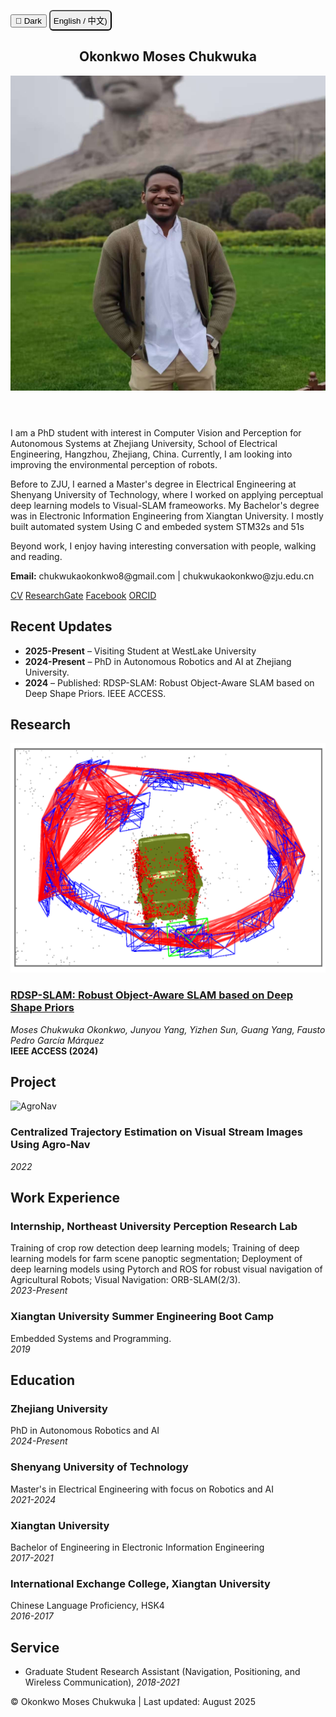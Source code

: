 <!-- ---
layout: default
title: Okonkwo Moses Chukwuka
description: Moses Chukwuka's website
---  -->


<link href="https://fonts.googleapis.com/css2?family=Roboto:wght@300;400;700&display=swap" rel="stylesheet">
<link href="/static/css/styles.css" rel="stylesheet">

<button class="theme-toggle" onclick="toggleTheme()" id="themeToggle">🌙 Dark</button>
<button style='padding: 5px 5px; border-radius: 6px;' onclick="toggleLanguage()">English / 中文)</button>

<div class="container" id="en">
<header class="header">
<h2>Okonkwo Moses Chukwuka</h2>
<img src="/static/MosesChuka-img2.jpg" alt="Okonkwo Moses Chukwuka" class="profile-img"/>
</header>

<section class="about">
<p>I am a PhD student with interest in Computer Vision and Perception for Autonomous Systems at Zhejiang University, School of Electrical Engineering, Hangzhou, Zhejiang, China. Currently, I am looking into improving the environmental perception of robots.</p>
<p>Before to ZJU, I earned a Master's degree in Electrical Engineering at Shenyang University of Technology, where I worked on applying perceptual deep learning models to Visual-SLAM frameoworks. My Bachelor's degree was in Electronic Information Engineering from Xiangtan University. I mostly built automated system Using C and embeded system STM32s and 51s</p>
<p>Beyond work, I enjoy having interesting conversation with people, walking and reading.</p>

<p><strong>Email:</strong> chukwukaokonkwo8@gmail.com | chukwukaokonkwo@zju.edu.cn</p>
<div style='align-items: center; display:block;' class="links">
    <a href="/static/Okonkwo%20Moses%20Chukwuka%20ZJU-CV.pdf">CV</a> 
    <a href="https://www.researchgate.net/profile/Moses-Okonkwo">ResearchGate</a> 
    <a href="https://www.facebook.com/Chukwuka.0konkwo1">Facebook</a>
    <a href="https://orcid.org/0000-0001-5842-6475"> ORCID</a>
</div>

</section>



<section class="updates">
<h2>Recent Updates</h2>
<ul>
<li><strong>2025-Present</strong> – Visiting Student at WestLake University</li>
<li><strong>2024-Present</strong> – PhD in Autonomous Robotics and AI at Zhejiang University.</li>
<li><strong>2024</strong> – Published: RDSP-SLAM: Robust Object-Aware SLAM based on Deep Shape Priors. IEEE ACCESS.</li>
</ul>
</section>



<section class="research">
  <h2>Research</h2>

  <div class="research-item">
  <img src="/static/RDSP-SLAM.png" alt="RDSP-SLAM" class="research-img">
  <div class="research-content">
  <h3><a href="http://dx.doi.org/10.1109/ACCESS.2024.3368859">RDSP-SLAM: Robust Object-Aware SLAM based on Deep Shape Priors</a></h3>
  <p><em>Moses Chukwuka Okonkwo, Junyou Yang, Yizhen Sun, Guang Yang, Fausto Pedro García Márquez</em><br><strong>IEEE ACCESS (2024)</strong></p>
  </div>
  </div>
</section>

<section class="projects">
  <h2>Project</h2>
  <div class="research-item">
  <img src="/static/AgroNav.gif" alt="AgroNav" class="research-img">
  <div class="research-content">
  <h3>Centralized Trajectory Estimation on Visual Stream Images Using Agro-Nav</h3>
  <p><em>2022</em></p>
  </div>
  </div>
</section>

<section class="work-experience">
<h2>Work Experience</h2>
<div class="work-item">
<div class="work-content">
<h3>Internship, Northeast University Perception Research Lab</h3>
<p>Training of crop row detection deep learning models; Training of deep learning models for farm scene panoptic segmentation; Deployment of deep learning models using Pytorch and ROS for robust visual navigation of Agricultural Robots; Visual Navigation: ORB-SLAM(2/3).<br><em>2023-Present</em></p>
</div>
</div>
<div class="work-item">
<div class="work-content">
<h3>Xiangtan University Summer Engineering Boot Camp</h3>
<p>Embedded Systems and Programming.<br><em>2019</em></p>
</div>
</div>
</section>

<section class="education">
<h2>Education</h2>
<div class="education-item">
<div class="education-content">
<h3>Zhejiang University</h3>
<p>PhD in Autonomous Robotics and AI<br><em>2024-Present</em></p>
</div>
</div>
<div class="education-item">
<div class="education-content">
<h3>Shenyang University of Technology</h3>
<p>Master's in Electrical Engineering with focus on Robotics and AI<br><em>2021-2024</em></p>
</div>
</div>
<div class="education-item">
<div class="education-content">
<h3>Xiangtan University</h3>
<p>Bachelor of Engineering in Electronic Information Engineering<br><em>2017-2021</em></p>
</div>
</div>
<div class="education-item">
<div class="education-content">
<h3>International Exchange College, Xiangtan University</h3>
<p>Chinese Language Proficiency, HSK4<br><em>2016-2017</em></p>
</div>
</div>
</section>

<section class="teaching-service">
<h2>Service</h2>
<ul>
<li>Graduate Student Research Assistant (Navigation, Positioning, and Wireless Communication), <em>2018-2021</em></li>
</ul>
</section>

<footer>© Okonkwo Moses Chukwuka | Last updated: August 2025</footer>
</div>

<div class="container" id="zh" style="display:none">
<header class="header">
<h1>Okonkwo Moses Chukwuka</h1>
<img src="/static/MosesChuka-img.HEIC" alt="Okonkwo Moses Chukwuka" class="profile-img"/>
</header>

<section class="about">
<p>我是浙江大学（世界大学排名第47位）自主机器人与人工智能博士生，中国浙江杭州。</p>
<p>在浙大之前，我从沈阳工业大学获得电气工程硕士学位，重点关注机器人和人工智能，从湘潭大学获得电子信息工程学士学位。</p>
<p>工作之外，我喜欢摄影和视频制作，打篮球，以及阅读。</p>

<div class="links">
<a href="/static/Okonkwo%20Moses%20Chukwuka%20ZJU-CV.pdf">简历</a> |
<a href="https://www.researchgate.net/profile/Moses-Okonkwo">ResearchGate</a> |
<a href="https://www.facebook.com/ChukwukaOkonkwo">Facebook</a>
</div>
</section>

<section class="contact">
<h2>联系方式</h2>
<p><strong>电子邮件:</strong> chukwukaokonkwo8@gmail.com</p>
<p><strong>电话:</strong> 0086-151-972-70-103; 0086-177-435-075-22</p>
<div class="links">
<a href="https://www.facebook.com/ChukwukaOkonkwo">Facebook</a> |
<a href="https://www.researchgate.net/profile/Moses-Okonkwo">ResearchGate</a>
</div>
</section>

<section class="updates">
<h2>最近更新</h2>
<ul>
<li><strong>2024-至今</strong> – 浙江大学自主机器人与人工智能博士。</li>
<li><strong>2024</strong> – 论文审稿中：提升稳定性和安全性：叉车轨迹的新型多约束模型预测控制方法。IET Cyber-Systems and Robotics。</li>
<li><strong>2024</strong> – 发表：RDSP-SLAM：基于深度形状先验的鲁棒物体感知SLAM。IEEE ACCESS。</li>
<li><strong>2023-至今</strong> – 东北大学感知研究实验室实习。</li>
<li><strong>2022</strong> – 发表：轮式助行机器人安全合规非接触交互方法。Computational Intelligence and Neuroscience Journals。</li>
</ul>
</section>

<section class="research">
<h2>研究</h2>
<div class="research-item">
<div class="research-content">
<h3>提升稳定性和安全性：叉车轨迹的新型多约束模型预测控制方法</h3>
<p><em>Yizhen Sun, Junyou Yang, Donghui Zhao, Moses Chukwuka Okonkwo, Jianmin Zhang, Shuoyu Wang, Yang Liu</em><br><strong>IET Cyber-Systems and Robotics (审稿中, 2024)</strong></p>
</div>
</div>
<div class="research-item">
<div class="research-content">
<h3>RDSP-SLAM：基于深度形状先验的鲁棒物体感知SLAM</h3>
<p><em>Moses Chukwuka Okonkwo, Junyou Yang, Yizhen Sun, Guang Yang, Fausto Pedro García Márquez</em><br><strong>IEEE ACCESS (2024)</strong><br><a href="http://dx.doi.org/10.1109/ACCESS.2024.3368859">链接</a></p>
</div>
</div>
<div class="research-item">
<div class="research-content">
<h3>轮式助行机器人安全合规非接触交互方法</h3>
<p><em>Donghui Zhao, Wei Wang, Moses Chukwuka Okonkwo, Zihao Yang, Junyou Yang, Houde Liu</em><br><strong>Computational Intelligence and Neuroscience Journals (2022)</strong><br><a href="http://dx.doi.org/10.1155/2022/3033920">链接</a></p>
</div>
</div>
<div class="research-item">
<div class="research-content">
<h3>基于到达时间测量的异步源定位新型方法</h3>
<p><em>Huijie Zhu, Sheng Liu, Wei Xu, Zhiqiang Yao, Moses Chukwuka Okonkwo, Zheng Peng</em><br><strong>International Journal of Distributed Sensor Networks (2020)</strong><br><a href="http://dx.doi.org/10.1177/15501477211053706">链接</a></p>
</div>
</div>
<div class="research-item">
<div class="research-content">
<h3>移动通信信号位置源选择方法研究</h3>
<p><em>Huijie Zhu, Wei Xu, Yalou Sang, Zhiqiang Yao, Limei Liu, Moses Chukwuka Okonkwo</em><br><strong>IEEE/ICACT2021 (2020)</strong></p>
</div>
</div>
</section>

<section class="projects">
<h2>项目</h2>
<div class="project-item">
<h3>基于深度形状先验的视觉物体SLAM鲁棒关键帧分割 (ORBSLAM2, DeepSDF, YOLOv8/RTM-Det)</h3>
<p><em>2023, 硕士项目 (进行中)</em></p>
</div>
<div class="project-item">
<h3>基于神经网络的室内物体实时识别 (Yolov5)</h3>
<p><em>2022</em></p>
</div>
<div class="project-item">
<h3>基于STM32的PID控制电机移动车</h3>
<p><em>2021, 本科项目</em></p>
</div>
<div class="project-item">
<h3>伺服电机PID速度控制</h3>
<p><em>2021</em></p>
</div>
<div class="project-item">
<h3>使用STM32嵌入式系统显示IMU和GPS传感器数据</h3>
<p><em>2020</em></p>
</div>
<div class="project-item">
<h3>聋人声音检测阅读眼镜</h3>
<p><em>2020, 团队</em></p>
</div>
<div class="project-item">
<h3>基于时间的步进电机控制用于穿衣机器人</h3>
<p><em>2020</em></p>
</div>
<div class="project-item">
<h3>基于光敏电阻的51 McU线跟踪移动车</h3>
<p><em>2019</em></p>
</div>
<div class="project-item">
<h3>使用8051 McU的振荡器时钟和闹钟</h3>
<p><em>2019</em></p>
</div>
</section>

<section class="work-experience">
<h2>工作经验</h2>
<div class="work-item">
<div class="work-content">
<h3>东北大学感知研究实验室实习</h3>
<p>作物行检测深度学习模型训练；农场场景全景分割深度学习模型训练；使用Pytorch和ROS部署深度学习模型用于农业机器人的鲁棒视觉导航；视觉导航：ORB-SLAM(2/3)。<br><em>2023-至今</em></p>
</div>
</div>
<div class="work-item">
<div class="work-content">
<h3>湘潭大学夏季工程训练营</h3>
<p>嵌入式系统和编程。<br><em>2019</em></p>
</div>
</div>
<div class="work-item">
<div class="work-content">
<h3>湘潭神舟特种电缆有限公司</h3>
<p>湖南省湘潭市，中国。<br><em>2018</em></p>
</div>
</div>
</section>

<section class="education">
<h2>教育背景</h2>
<div class="education-item">
<div class="education-content">
<h3>浙江大学</h3>
<p>自主机器人与人工智能博士<br><em>2024-至今</em></p>
</div>
</div>
<div class="education-item">
<div class="education-content">
<h3>沈阳工业大学</h3>
<p>电气工程硕士，重点机器人和人工智能<br><em>2021-2024</em></p>
</div>
</div>
<div class="education-item">
<div class="education-content">
<h3>湘潭大学</h3>
<p>电子信息工程学士<br><em>2017-2021</em></p>
</div>
</div>
<div class="education-item">
<div class="education-content">
<h3>湘潭大学国际交流学院</h3>
<p>汉语水平考试HSK4<br><em>2016-2017</em></p>
</div>
</div>
</section>

<section class="teaching-service">
<h2>服务</h2>
<ul>
<li>成员，Texas Instrument Research and Development Lab, <em>2018-2021</em></li>
<li>研究生研究助理（导航、定位和无线通信）, <em>2018-2021</em></li>
</ul>
</section>

<footer>© Okonkwo Moses Chukwuka | 最后更新: 2025年8月</footer>
</div>

<script>
let lang = 'en';

// Theme toggle functionality
function toggleTheme() {
  const body = document.body;
  const themeToggle = document.getElementById('themeToggle');
  
  if (body.classList.contains('light-mode')) {
    body.classList.remove('light-mode');
    themeToggle.textContent = '🌙';
    themeToggle.classList.remove('light');
    localStorage.setItem('theme', 'dark');
  } else {
    body.classList.add('light-mode');
    themeToggle.textContent = '☀️';
    themeToggle.classList.add('light');
    localStorage.setItem('theme', 'light');
  }
}

// Language toggle functionality
function toggleLanguage() {
  lang = lang === 'en' ? 'zh' : 'en';
  document.getElementById('en').style.display = lang === 'en' ? 'block' : 'none';
  document.getElementById('zh').style.display = lang === 'zh' ? 'block' : 'none';
}

// Load saved theme on page load
document.addEventListener('DOMContentLoaded', function() {
  const savedTheme = localStorage.getItem('theme');
  const themeToggle = document.getElementById('themeToggle');
  
  if (savedTheme === 'light') {
    document.body.classList.add('light-mode');
    themeToggle.textContent = '☀️';
    themeToggle.classList.add('light');
  }
});
</script>
